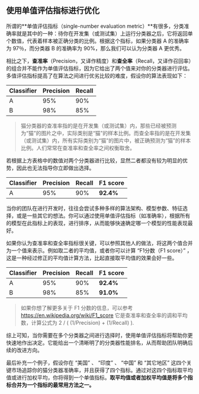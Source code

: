 ## 使用单值评估指标进行优化


所谓的**单值评估指标（single-number evaluation metric）**有很多，分类准确率就是其中的一种：待你在开发集（或测试集）上运行分类器之后，它将返回单个数值，代表着样本被正确分类的比例。根据这个指标，如果分类器 A 的准确率为 97％，而分类器 B 的准确率为 90%，那么我们可以认为分类器 A 更优秀。

相比之下，**查准率**（Precision，又译作精度）和**查全率**（Recall，又译作召回率）的组合并不能作为单值评估指标，因为它给出了两个值来对你的分类器进行评估。多值评估指标提高了在算法之间进行优劣比较的难度，假设你的算法表现如下：

| Classifier | Precision | Recall |
| ---------- | --------- | ------ |
| A          | 95%       | 90%    |
| B          | 98%       | 85%    |

> 猫分类器的查准率指的是在开发集（或测试集）内，那些已经被预测为“猫”的图片之中，实际类别是“猫”的样本比例。而查全率指的是在开发集（或测试集）内，所有实际类别为“猫”的图片中，被正确预测为“猫”的样本比例。人们常常在查准率和查全率之间权衡取舍。

若根据上方表格中的数值对两个分类器进行比较，显然二者都没有较为明显的优势，因此也无法指导你立即做出选择。

| Classifier | Precision | Recall | F1 score  |
| ---------- | --------- | ------ | --------- |
| A          | 95%       | 90%    | **92.4%** |

当你的团队在进行开发时，往往会尝试多种多样的算法架构、模型参数、特征选择，或是一些其它的想法。你可以通过使用单值评估指标（如准确率），根据所有的模型在此指标上的表现，进行排序，从而能够快速确定哪一个模型的性能表现最好。

如果你认为查准率和查全率指标很关键，可以参照其他人的做法，将这两个值合并为一个值来表示。例如取二者的平均值，或者你可以计算 “F1分数（F1 score）” ，这是一种经过修正的平均值计算方法，比起直接取平均值的效果会好一些。

| Classifier | Precision | Recall | F1 score  |
| ---------- | --------- | ------ | --------- |
| A          | 95%       | 90%    | **92.4%** |
| B          | 98%       | 85%    | **91.0%** |

> 如果你想了解更多关于 F1 分数的信息，可以参考  <https://en.wikipedia.org/wiki/F1_score> 它是查准率和查全率的调和平均数，计算公式为 2 / ( (1/Precision) + (1/Recall) ).

综上可知，当你需要在多个分类器之间进行选择时，使用单值评估指标将帮助你更快速地作出决定。它能给出一个清晰明了的分类器性能排名，从而帮助团队明确后续的改进方向。

最后补充一个例子，假设你在 “美国” 、 “印度” 、 “中国” 和 “其它地区” 这四个关键市场追踪你的猫分类器准确率，并且获得了四个指标。通过对这四个指标取平均值或进行加权平均，你将得到一个单值指标。**取平均值或者加权平均值是将多个指标合并为一个指标的最常用方法之一。**
